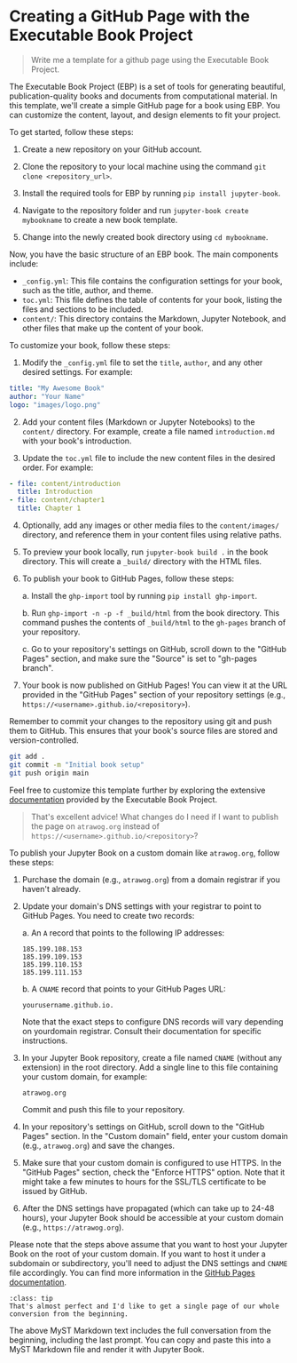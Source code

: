# Creating a GitHub Page with the Executable Book Project

> Write me a template for a github page using the Executable Book Project.

The Executable Book Project (EBP) is a set of tools for generating beautiful, publication-quality books and documents from computational material. In this template, we'll create a simple GitHub page for a book using EBP. You can customize the content, layout, and design elements to fit your project.

To get started, follow these steps:

1. Create a new repository on your GitHub account.

2. Clone the repository to your local machine using the command `git clone <repository_url>`.

3. Install the required tools for EBP by running `pip install jupyter-book`.

4. Navigate to the repository folder and run `jupyter-book create mybookname` to create a new book template.

5. Change into the newly created book directory using `cd mybookname`.

Now, you have the basic structure of an EBP book. The main components include:

- `_config.yml`: This file contains the configuration settings for your book, such as the title, author, and theme.
- `toc.yml`: This file defines the table of contents for your book, listing the files and sections to be included.
- `content/`: This directory contains the Markdown, Jupyter Notebook, and other files that make up the content of your book.

To customize your book, follow these steps:

1. Modify the `_config.yml` file to set the `title`, `author`, and any other desired settings. For example:

```yaml
title: "My Awesome Book"
author: "Your Name"
logo: "images/logo.png"
```

2. Add your content files (Markdown or Jupyter Notebooks) to the `content/` directory. For example, create a file named `introduction.md` with your book's introduction.

3. Update the `toc.yml` file to include the new content files in the desired order. For example:

```yaml
- file: content/introduction
  title: Introduction
- file: content/chapter1
  title: Chapter 1
```

4. Optionally, add any images or other media files to the `content/images/` directory, and reference them in your content files using relative paths.

5. To preview your book locally, run `jupyter-book build .` in the book directory. This will create a `_build/` directory with the HTML files.

6. To publish your book to GitHub Pages, follow these steps:

   a. Install the `ghp-import` tool by running `pip install ghp-import`.

   b. Run `ghp-import -n -p -f _build/html` from the book directory. This command pushes the contents of `_build/html` to the `gh-pages` branch of your repository.

   c. Go to your repository's settings on GitHub, scroll down to the "GitHub Pages" section, and make sure the "Source" is set to "gh-pages branch".

7. Your book is now published on GitHub Pages! You can view it at the URL provided in the "GitHub Pages" section of your repository settings (e.g., `https://<username>.github.io/<repository>`).

Remember to commit your changes to the repository using git and push them to GitHub. This ensures that your book's source files are stored and version-controlled.

```bash
git add .
git commit -m "Initial book setup"
git push origin main
```

Feel free to customize this template further by exploring the extensive [documentation](https://jupyterbook.org/intro.html) provided by the Executable Book Project.

> That's excellent advice! What changes do I need if I want to publish the page on `atrawog.org` instead of `https://<username>.github.io/<repository>`?


To publish your Jupyter Book on a custom domain like `atrawog.org`, follow these steps:

1. Purchase the domain (e.g., `atrawog.org`) from a domain registrar if you haven't already.

2. Update your domain's DNS settings with your registrar to point to GitHub Pages. You need to create two records:

   a. An `A` record that points to the following IP addresses:

   ```
   185.199.108.153
   185.199.109.153
   185.199.110.153
   185.199.111.153
   ```

   b. A `CNAME` record that points to your GitHub Pages URL:

   ```
   yourusername.github.io.
   ```

   Note that the exact steps to configure DNS records will vary depending on yourdomain registrar. Consult their documentation for specific instructions.

3. In your Jupyter Book repository, create a file named `CNAME` (without any extension) in the root directory. Add a single line to this file containing your custom domain, for example:

   ```
   atrawog.org
   ```

   Commit and push this file to your repository.

4. In your repository's settings on GitHub, scroll down to the "GitHub Pages" section. In the "Custom domain" field, enter your custom domain (e.g., `atrawog.org`) and save the changes.

5. Make sure that your custom domain is configured to use HTTPS. In the "GitHub Pages" section, check the "Enforce HTTPS" option. Note that it might take a few minutes to hours for the SSL/TLS certificate to be issued by GitHub.

6. After the DNS settings have propagated (which can take up to 24-48 hours), your Jupyter Book should be accessible at your custom domain (e.g., `https://atrawog.org`).

Please note that the steps above assume that you want to host your Jupyter Book on the root of your custom domain. If you want to host it under a subdomain or subdirectory, you'll need to adjust the DNS settings and `CNAME` file accordingly. You can find more information in the [GitHub Pages documentation](https://docs.github.com/en/pages/configuring-a-custom-domain-for-your-github-pages-site).

```{admonition} Me
:class: tip
That's almost perfect and I'd like to get a single page of our whole conversion from the beginning.
```

The above MyST Markdown text includes the full conversation from the beginning, including the last prompt. You can copy and paste this into a MyST Markdown file and render it with Jupyter Book.